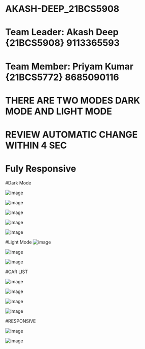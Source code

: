 # AKASH-DEEP_21BCS5908

#  Team Leader: Akash Deep {21BCS5908}  9113365593
# Team Member: Priyam Kumar {21BCS5772} 8685090116

#  THERE ARE TWO MODES DARK MODE AND LIGHT MODE
#  REVIEW AUTOMATIC CHANGE WITHIN 4 SEC
# Fuly Responsive

#Dark Mode

![image](https://github.com/MrSingh0/AKASH-DEEP_21BCS5908/assets/136845755/b3a339aa-fa9a-4866-b018-25fb2977c194)

![image](https://github.com/MrSingh0/AKASH-DEEP_21BCS5908/assets/136845755/418dd703-7573-4ee8-868c-ae6f25f163a6)

![image](https://github.com/MrSingh0/AKASH-DEEP_21BCS5908/assets/136845755/cbd1168c-d626-49f5-a581-b0845b8ee2db)

![image](https://github.com/MrSingh0/AKASH-DEEP_21BCS5908/assets/136845755/868f0f9c-9ead-454b-a0d1-2183fee271e9)

![image](https://github.com/MrSingh0/AKASH-DEEP_21BCS5908/assets/136845755/45c71ca9-935a-4af0-b148-58716c9eda3c)


#Light Mode
![image](https://github.com/MrSingh0/AKASH-DEEP_21BCS5908/assets/136845755/afa153d9-a41c-484a-b56b-4c02ba926fb0)

![image](https://github.com/MrSingh0/AKASH-DEEP_21BCS5908/assets/136845755/7353ea67-4621-432a-a147-976cc6696cf9)

![image](https://github.com/MrSingh0/AKASH-DEEP_21BCS5908/assets/136845755/3e2d6216-bf10-4345-8aeb-ff9fbb520218)


#CAR LIST

![image](https://github.com/MrSingh0/AKASH-DEEP_21BCS5908/assets/136845755/0c45389e-911b-41d6-8aea-5c226d2dfec2)

![image](https://github.com/MrSingh0/AKASH-DEEP_21BCS5908/assets/136845755/fa39c7cf-6931-4661-ad37-1237340af6ec)

![image](https://github.com/MrSingh0/AKASH-DEEP_21BCS5908/assets/136845755/d1a3f678-69b1-4389-82fc-413a9df6e52b)

![image](https://github.com/MrSingh0/AKASH-DEEP_21BCS5908/assets/136845755/96bc2b7c-3f54-4652-bf94-8d744789e5f4)


#RESPONSIVE

![image](https://github.com/MrSingh0/AKASH-DEEP_21BCS5908/assets/136845755/0de4cf1b-dcb2-4dd1-b550-a2d61f621830)

![image](https://github.com/MrSingh0/AKASH-DEEP_21BCS5908/assets/136845755/61cd2b9c-c0d5-4c5f-89f7-0b2f4d46fb43)
